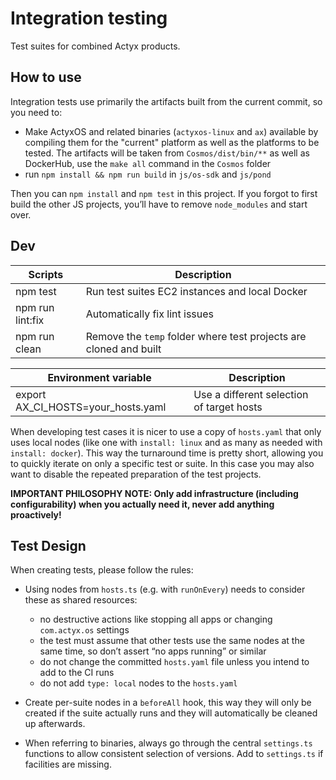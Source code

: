 # Integration testing

Test suites for combined Actyx products.

## How to use

Integration tests use primarily the artifacts built from the current commit, so you need to:

- Make ActyxOS and related binaries (`actyxos-linux` and `ax`) available by compiling them for the "current" platform as well as the platforms to be tested.
  The artifacts will be taken from `Cosmos/dist/bin/**` as well as DockerHub, use the `make all` command in the `Cosmos` folder
- run `npm install && npm run build` in `js/os-sdk` and `js/pond`

Then you can `npm install` and `npm test` in this project. If you forgot to first build the other JS projects, you’ll have to remove `node_modules` and start over.

## Dev

| Scripts          | Description                                                        |
|------------------|--------------------------------------------------------------------|
| npm test         | Run test suites EC2 instances and local Docker                     |
| npm run lint:fix | Automatically fix lint issues                                      |
| npm run clean    | Remove the `temp` folder where test projects are cloned and built  |

| Environment variable               | Description                               |
|------------------------------------|-------------------------------------------|
| export AX_CI_HOSTS=your_hosts.yaml | Use a different selection of target hosts |

When developing test cases it is nicer to use a copy of `hosts.yaml` that only uses local nodes (like one with `install: linux` and as many as needed with `install: docker`).
This way the turnaround time is pretty short, allowing you to quickly iterate on only a specific test or suite.
In this case you may also want to disable the repeated preparation of the test projects.

**IMPORTANT PHILOSOPHY NOTE: Only add infrastructure (including configurability) when you actually need it, never add anything proactively!**

## Test Design

When creating tests, please follow the rules:

- Using nodes from `hosts.ts` (e.g. with `runOnEvery`) needs to consider these as shared resources:

    - no destructive actions like stopping all apps or changing `com.actyx.os` settings
    - the test must assume that other tests use the same nodes at the same time, so don’t assert “no apps running” or similar
    - do not change the committed `hosts.yaml` file unless you intend to add to the CI runs
    - do not add `type: local` nodes to the `hosts.yaml`

- Create per-suite nodes in a `beforeAll` hook, this way they will only be created if the suite actually runs and they will automatically be cleaned up afterwards.

- When referring to binaries, always go through the central `settings.ts` functions to allow consistent selection of versions.
  Add to `settings.ts` if facilities are missing.
